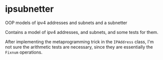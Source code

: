 # ipsubnetter
OOP models of ipv4 addresses and subnets and a subnetter

Contains a model of ipv4 addresses, and subnets, and some tests for them.

After implementing the metaprogramming trick in the `IPAddress` class,
I'm not sure the arithmetic tests are necessary, since they are essentially the `Fixnum` operations.
